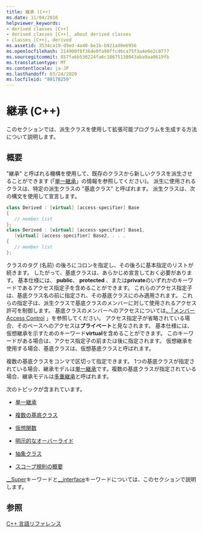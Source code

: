 ```yaml
---
title: 継承 (C++)
ms.date: 11/04/2016
helpviewer_keywords:
- derived classes [C++]
- derived classes [C++], about derived classes
- classes [C++], derived
ms.assetid: 3534ca19-d9ed-4a40-be1b-b921ad0e6956
ms.openlocfilehash: 214900f8f36de0fa90ffcd6ca75f3a4e6e2c0777
ms.sourcegitcommit: 857fa6b530224fa6c18675138043aba9aa0619fb
ms.translationtype: MT
ms.contentlocale: ja-JP
ms.lasthandoff: 03/24/2020
ms.locfileid: "80178259"
---
```

# <a name="inheritance--c"></a>継承 (C++)

このセクションでは、派生クラスを使用して拡張可能プログラムを生成する方法について説明します。

## <a name="overview"></a>概要

"継承" と呼ばれる機構を使用して、既存のクラスから新しいクラスを派生させることができます (「[単一継承](../cpp/single-inheritance.md)」の情報を参照してください)。 派生に使用されるクラスは、特定の派生クラスの "基底クラス" と呼ばれます。 派生クラスは、次の構文を使用して宣言します。

```cpp
class Derived : [virtual] [access-specifier] Base
{
   // member list
};
class Derived : [virtual] [access-specifier] Base1,
   [virtual] [access-specifier] Base2, . . .
{
   // member list
};
```

クラスのタグ (名前) の後ろにコロンを指定し、その後ろに基本指定のリストが続きます。  したがって、基底クラスは、あらかじめ宣言しておく必要があります。  基本仕様には、 **public**、 **protected** 、または**private**のいずれかのキーワードであるアクセス指定子を含めることができます。  これらのアクセス指定子は、基底クラス名の前に指定され、その基底クラスにのみ適用されます。  これらの指定子は、派生クラスで基底クラスのメンバーに対して使用されるアクセス許可を制御します。  基底クラスのメンバーへのアクセスについては[、「メンバー Access Control](../cpp/member-access-control-cpp.md) 」を参照してください。  アクセス指定子が省略されている場合、そのベースへのアクセスは**プライベート**と見なされます。  基本仕様には、仮想継承を示すためのキーワード**virtual**を含めることができます。  このキーワードがある場合は、アクセス指定子の前または後に指定されます。  仮想継承を使用する場合、基底クラスは、仮想基底クラスと呼ばれます。

複数の基底クラスをコンマで区切って指定できます。  1つの基底クラスが指定されている場合、継承モデルは[単一継承](../cpp/single-inheritance.md)です。複数の基底クラスが指定されている場合、継承モデルは[多重継承](../cpp/multiple-base-classes.md)と呼ばれます。

次のトピックが含まれています。

- [単一継承](../cpp/single-inheritance.md)

- [複数の基底クラス](../cpp/multiple-base-classes.md)

- [仮想関数](../cpp/virtual-functions.md)

- [明示的なオーバーライド](../cpp/explicit-overrides-cpp.md)

- [抽象クラス](../cpp/abstract-classes-cpp.md)

- [スコープ規則の概要](../cpp/summary-of-scope-rules.md)

[__Super](../cpp/super.md)キーワードと[__interface](../cpp/interface.md)キーワードについては、このセクションで説明します。

## <a name="see-also"></a>参照

[C++ 言語リファレンス](../cpp/cpp-language-reference.md)

